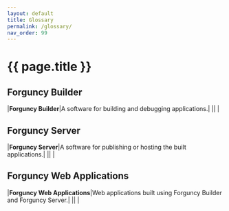 ```yaml
---
layout: default
title: Glossary 
permalink: /glossary/
nav_order: 99
---
```


# {{ page.title }}

## Forguncy Builder 

|**Forguncy Builder**|A software for building and debugging applications.|
|| |

## Forguncy Server

|**Forguncy Server**|A software for publishing or hosting the built applications.|
|| |

## Forguncy Web Applications

|**Forguncy Web Applications**|Web applications built using Forguncy Builder and Forguncy Server.|
|| |
